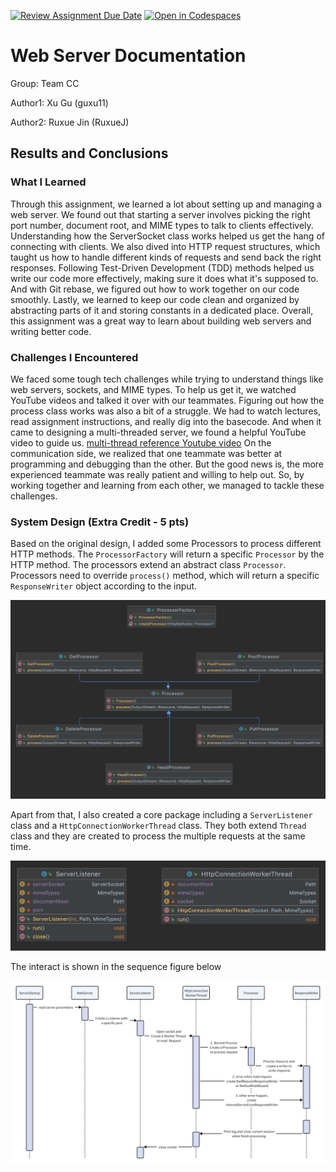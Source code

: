 [![Review Assignment Due Date](https://classroom.github.com/assets/deadline-readme-button-24ddc0f5d75046c5622901739e7c5dd533143b0c8e959d652212380cedb1ea36.svg)](https://classroom.github.com/a/-cTHLqNH)
[![Open in Codespaces](https://classroom.github.com/assets/launch-codespace-7f7980b617ed060a017424585567c406b6ee15c891e84e1186181d67ecf80aa0.svg)](https://classroom.github.com/open-in-codespaces?assignment_repo_id=13998522)
# Web Server Documentation

Group: Team CC

Author1: Xu Gu  (guxu11)

Author2: Ruxue Jin (RuxueJ)

## Results and Conclusions

### What I Learned

Through this assignment, we learned a lot about setting up and managing a web server. We found out that starting a server involves picking the right port number, document root, and MIME types to talk to clients effectively. Understanding how the ServerSocket class works helped us get the hang of connecting with clients. We also dived into HTTP request structures, which taught us how to handle different kinds of requests and send back the right responses. Following Test-Driven Development (TDD) methods helped us write our code more effectively, making sure it does what it's supposed to. And with Git rebase, we figured out how to work together on our code smoothly. Lastly, we learned to keep our code clean and organized by abstracting parts of it and storing constants in a dedicated place. Overall, this assignment was a great way to learn about building web servers and writing better code.


### Challenges I Encountered

We faced some tough tech challenges while trying to understand things like web servers, sockets, and MIME types. To help us get it, we watched YouTube videos and talked it over with our teammates. Figuring out how the process class works was also a bit of a struggle. We had to watch lectures, read assignment instructions, and really dig into the basecode. And when it came to designing a multi-threaded server, we found a helpful YouTube video to guide us. <a href="https://www.youtube.com/watch?v=n3tDl1JsJiE&list=PLAuGQNR28pW56GigraPdiI0oKwcs8gglW&index=4" >multi-thread reference Youtube video</a> On the communication side, we realized that one teammate was better at programming and debugging than the other. But the good news is, the more experienced teammate was really patient and willing to help out. So, by working together and learning from each other, we managed to tackle these challenges. 



### System Design (Extra Credit - 5 pts)

Based on the original design, I added some Processors to process different HTTP methods. The `ProcessorFactory` will return a specific `Processor` by the HTTP method. The processors extend an abstract class `Processor`. Processors need to override `process()` method, which will return a specific `ResponseWriter` object according to the input.

<img src="image/processor.png" style="zoom:100%;" />

Apart from that, I also created a core package including a `ServerListener` class and a `HttpConnectionWorkerThread` class. They both extend `Thread` class and they are created to process the multiple requests at the same time.

<img src="image/core.png" style="zoom:50%;" />

The interact is shown in the sequence figure below

![whiteboard_exported_image](image/interact.png)
